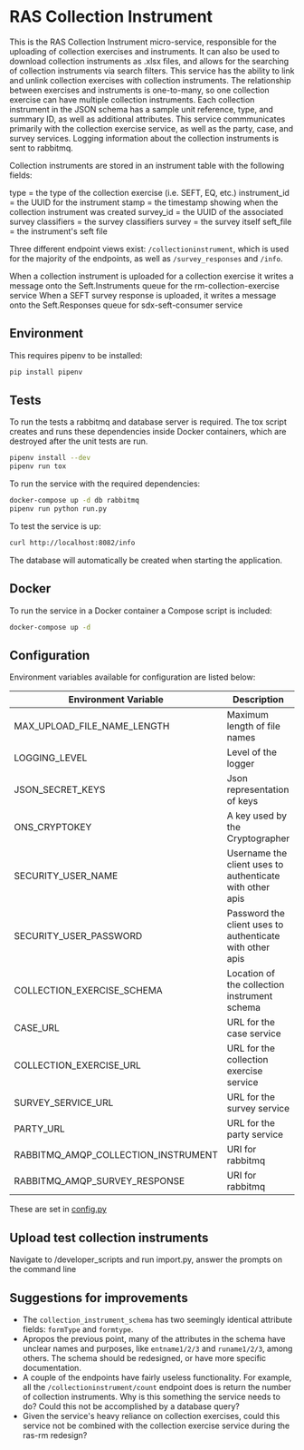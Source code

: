 # RAS Collection Instrument

This is the RAS Collection Instrument micro-service, responsible for the uploading of collection exercises and instruments. It can also be used to download collection instruments as .xlsx files, and allows for the searching of collection instruments via search filters.
This service has the ability to link and unlink collection exercises with collection instruments. The relationship between exercises and instruments is one-to-many, so one collection exercise can have multiple collection instruments.
Each collection instrument in the JSON schema has a sample unit reference, type, and summary ID, as well as additional attributes.
This service commmunicates primarily with the collection exercise service, as well as the party, case, and survey services.
Logging information about the collection instruments is sent to rabbitmq.

Collection instruments are stored in an instrument table with the following fields:

type = the type of the collection exercise (i.e. SEFT, EQ, etc.)
instrument_id = the UUID for the instrument
stamp = the timestamp showing when the collection instrument was created
survey_id = the UUID of the associated survey
classifiers = the survey classifiers
survey = the survey itself
seft_file = the instrument's seft file

Three different endpoint views exist: `/collectioninstrument`, which is used for the majority of the endpoints, as well as `/survey_responses` and `/info`.

When a collection instrument is uploaded for a collection exercise it writes a message onto the Seft.Instruments queue for the rm-collection-exercise service
When a SEFT survey response is uploaded, it writes a message onto the Seft.Responses queue for sdx-seft-consumer service

## Environment

This requires pipenv to be installed:

```bash
pip install pipenv
```

## Tests

To run the tests a rabbitmq and database server is required. The tox script creates and runs these dependencies inside Docker containers, which are destroyed after the unit tests are run.

```bash
pipenv install --dev
pipenv run tox
```

To run the service with the required dependencies:

```bash
docker-compose up -d db rabbitmq
pipenv run python run.py
```

To test the service is up:

```bash
curl http://localhost:8082/info
```

The database will automatically be created when starting the application.

## Docker

To run the service in a Docker container a Compose script is included:

```bash
docker-compose up -d
```

## Configuration

Environment variables available for configuration are listed below:

| Environment Variable                | Description                                                   | Default
|-------------------------------------|---------------------------------------------------------------|-------------------------------
| MAX_UPLOAD_FILE_NAME_LENGTH         | Maximum length of file names | 50
| LOGGING_LEVEL                       | Level of the logger | INFO
| JSON_SECRET_KEYS                    | Json representation of keys | None
| ONS_CRYPTOKEY                       | A key used by the Cryptographer | None
| SECURITY_USER_NAME                  | Username the client uses to authenticate with other apis | admin
| SECURITY_USER_PASSWORD              | Password the client uses to authenticate with other apis | secret
| COLLECTION_EXERCISE_SCHEMA          | Location of the collection instrument schema | application/schemas/collection_instrument_schema.json
| CASE_URL                            | URL for the case service | 'http://localhost:8171'
| COLLECTION_EXERCISE_URL             | URL for the collection exercise service | 'http://localhost:8145'
| SURVEY_SERVICE_URL                  | URL for the survey service | 'http://localhost:8080'
| PARTY_URL                           | URL for the party service | 'http://localhost:8081'
| RABBITMQ_AMQP_COLLECTION_INSTRUMENT | URI for rabbitmq | None
| RABBITMQ_AMQP_SURVEY_RESPONSE       | URI for rabbitmq | None


These are set in [config.py](config.py)

## Upload test collection instruments

Navigate to /developer_scripts and run import.py, answer the prompts on the command line

## Suggestions for improvements

* The `collection_instrument_schema` has two seemingly identical attribute fields: `formType` and `formtype`.
* Apropos the previous point, many of the attributes in the schema have unclear names and purposes, like `entname1/2/3` and `runame1/2/3`, among others. The schema should be redesigned, or have more specific documentation.
* A couple of the endpoints have fairly useless functionality. For example, all the `/collectioninstrument/count` endpoint does is return the number of collection instruments. Why is this something the service needs to do? Could this not be accomplished by a database query?
* Given the service's heavy reliance on collection exercises, could this service not be combined with the collection exercise service during the ras-rm redesign?
